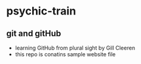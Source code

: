# psychic-train
## git and gitHub
* learning GitHub from plural sight by Gill Cleeren
* this repo is conatins sample website file 
